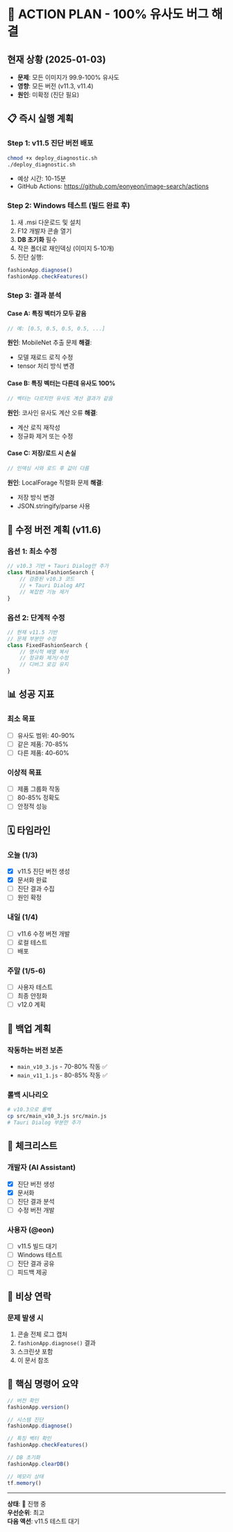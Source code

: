 # 🎯 ACTION PLAN - 100% 유사도 버그 해결

## 현재 상황 (2025-01-03)
- **문제**: 모든 이미지가 99.9-100% 유사도
- **영향**: 모든 버전 (v11.3, v11.4)
- **원인**: 미확정 (진단 필요)

## 📋 즉시 실행 계획

### Step 1: v11.5 진단 버전 배포
```bash
chmod +x deploy_diagnostic.sh
./deploy_diagnostic.sh
```
- 예상 시간: 10-15분
- GitHub Actions: https://github.com/eonyeon/image-search/actions

### Step 2: Windows 테스트 (빌드 완료 후)
1. 새 .msi 다운로드 및 설치
2. F12 개발자 콘솔 열기
3. **DB 초기화** 필수
4. 작은 폴더로 재인덱싱 (이미지 5-10개)
5. 진단 실행:
```javascript
fashionApp.diagnose()
fashionApp.checkFeatures()
```

### Step 3: 결과 분석

#### Case A: 특징 벡터가 모두 같음
```javascript
// 예: [0.5, 0.5, 0.5, 0.5, ...]
```
**원인**: MobileNet 추출 문제
**해결**: 
- 모델 재로드 로직 수정
- tensor 처리 방식 변경

#### Case B: 특징 벡터는 다른데 유사도 100%
```javascript
// 벡터는 다르지만 유사도 계산 결과가 같음
```
**원인**: 코사인 유사도 계산 오류
**해결**:
- 계산 로직 재작성
- 정규화 제거 또는 수정

#### Case C: 저장/로드 시 손실
```javascript
// 인덱싱 시와 로드 후 값이 다름
```
**원인**: LocalForage 직렬화 문제
**해결**:
- 저장 방식 변경
- JSON.stringify/parse 사용

## 🔧 수정 버전 계획 (v11.6)

### 옵션 1: 최소 수정
```javascript
// v10.3 기반 + Tauri Dialog만 추가
class MinimalFashionSearch {
    // 검증된 v10.3 코드
    // + Tauri Dialog API
    // 복잡한 기능 제거
}
```

### 옵션 2: 단계적 수정
```javascript
// 현재 v11.5 기반
// 문제 부분만 수정
class FixedFashionSearch {
    // 명시적 배열 복사
    // 정규화 제거/수정
    // 디버그 로깅 유지
}
```

## 📊 성공 지표

### 최소 목표
- [ ] 유사도 범위: 40-90%
- [ ] 같은 제품: 70-85%
- [ ] 다른 제품: 40-60%

### 이상적 목표
- [ ] 제품 그룹화 작동
- [ ] 80-85% 정확도
- [ ] 안정적 성능

## 🗓️ 타임라인

### 오늘 (1/3)
- [x] v11.5 진단 버전 생성
- [x] 문서화 완료
- [ ] 진단 결과 수집
- [ ] 원인 확정

### 내일 (1/4)
- [ ] v11.6 수정 버전 개발
- [ ] 로컬 테스트
- [ ] 배포

### 주말 (1/5-6)
- [ ] 사용자 테스트
- [ ] 최종 안정화
- [ ] v12.0 계획

## 💾 백업 계획

### 작동하는 버전 보존
- `main_v10_3.js` - 70-80% 작동 ✅
- `main_v11_1.js` - 80-85% 작동 ✅

### 롤백 시나리오
```bash
# v10.3으로 롤백
cp src/main_v10_3.js src/main.js
# Tauri Dialog 부분만 추가
```

## 📝 체크리스트

### 개발자 (AI Assistant)
- [x] 진단 버전 생성
- [x] 문서화
- [ ] 진단 결과 분석
- [ ] 수정 버전 개발

### 사용자 (@eon)
- [ ] v11.5 빌드 대기
- [ ] Windows 테스트
- [ ] 진단 결과 공유
- [ ] 피드백 제공

## 🚨 비상 연락

### 문제 발생 시
1. 콘솔 전체 로그 캡처
2. `fashionApp.diagnose()` 결과
3. 스크린샷 포함
4. 이 문서 참조

## 📌 핵심 명령어 요약

```javascript
// 버전 확인
fashionApp.version()

// 시스템 진단
fashionApp.diagnose()

// 특징 벡터 확인
fashionApp.checkFeatures()

// DB 초기화
fashionApp.clearDB()

// 메모리 상태
tf.memory()
```

---

**상태**: 🔴 진행 중  
**우선순위**: 최고  
**다음 액션**: v11.5 테스트 대기
